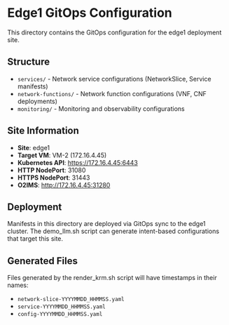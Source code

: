 # Edge1 GitOps Configuration

This directory contains the GitOps configuration for the edge1 deployment site.

## Structure

- `services/` - Network service configurations (NetworkSlice, Service manifests)
- `network-functions/` - Network function configurations (VNF, CNF deployments)
- `monitoring/` - Monitoring and observability configurations

## Site Information

- **Site**: edge1
- **Target VM**: VM-2 (172.16.4.45)
- **Kubernetes API**: https://172.16.4.45:6443
- **HTTP NodePort**: 31080
- **HTTPS NodePort**: 31443
- **O2IMS**: http://172.16.4.45:31280

## Deployment

Manifests in this directory are deployed via GitOps sync to the edge1 cluster.
The demo_llm.sh script can generate intent-based configurations that target this site.

## Generated Files

Files generated by the render_krm.sh script will have timestamps in their names:
- `network-slice-YYYYMMDD_HHMMSS.yaml`
- `service-YYYYMMDD_HHMMSS.yaml`
- `config-YYYYMMDD_HHMMSS.yaml`